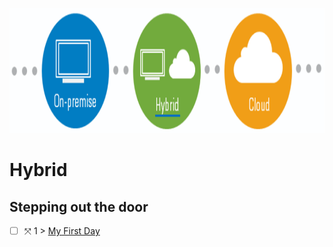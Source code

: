 <p align="center">
  <img src="Hybrid.png" width="800" height="200">
</p>

# Hybrid



## Stepping out the door

- [ ] &#10535; 1 > [My First Day](Journey/001/Readme.md)
